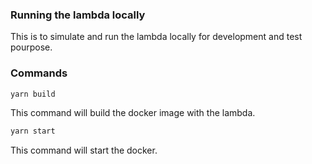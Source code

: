 ### Running the lambda locally
This is to simulate and run the lambda locally for development and test pourpose.

### Commands
```sh
yarn build
```

This command will build the docker image with the lambda. 

```sh
yarn start
```

This command will start the docker.
